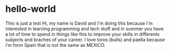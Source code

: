 # hello-world
This is just a test
Hi, my name is David and i'm doing this because i'm interested in learning programming and tech stuff and in summer you have a lot of time to spend in things like this to improve your skills in differents subjects and braches of your career. I love toros (bulls) and paella because i'm form Spain that is not the same as MEXICO.
